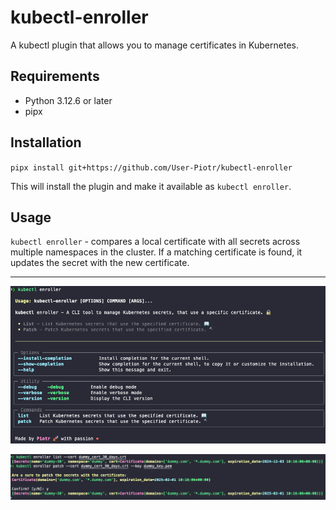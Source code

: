 # kubectl-enroller

A kubectl plugin that allows you to manage certificates in Kubernetes.

## Requirements

- Python 3.12.6 or later
- pipx

## Installation

`pipx install git+https://github.com/User-Piotr/kubectl-enroller`

This will install the plugin and make it available as `kubectl enroller`.

## Usage

`kubectl enroller` - compares a local certificate with all secrets across multiple namespaces in the cluster. If a matching certificate is found, it updates the secret with the new certificate.

---

![CLI](img/kubectl-enroller.png "kubectl enroller")

![Example](img/kubectl-enroller-list-patch.png "kubectl enroller - patching certificate")
